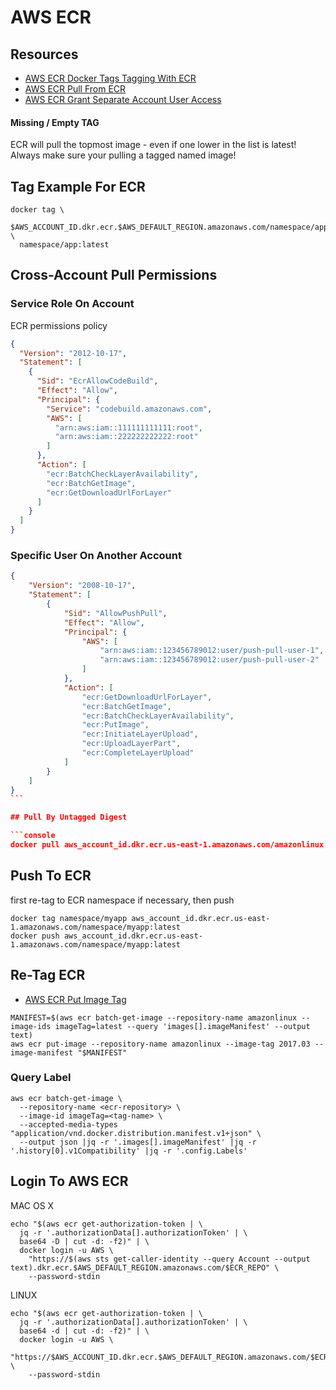 # AWS ECR

## Resources

- [AWS ECR Docker Tags Tagging With ECR](https://vsupalov.com/docker-latest-tag/)
- [AWS ECR Pull From ECR](https://docs.aws.amazon.com/AmazonECR/latest/userguide/docker-pull-ecr-image.html)
- [AWS ECR Grant Separate Account User Access](https://aws.amazon.com/premiumsupport/knowledge-center/secondary-account-access-ecr/)

#### Missing / Empty TAG

ECR will pull the topmost image - even if one lower in the list is latest!
Always make sure your pulling a tagged named image!

## Tag Example For ECR

```console
docker tag \
  $AWS_ACCOUNT_ID.dkr.ecr.$AWS_DEFAULT_REGION.amazonaws.com/namespace/app:latest \
  namespace/app:latest
```

## Cross-Account Pull Permissions

### Service Role On Account

ECR permissions policy

```json
{
  "Version": "2012-10-17",
  "Statement": [
    {
      "Sid": "EcrAllowCodeBuild",
      "Effect": "Allow",
      "Principal": {
        "Service": "codebuild.amazonaws.com",
        "AWS": [
          "arn:aws:iam::111111111111:root",
          "arn:aws:iam::222222222222:root"
        ]
      },
      "Action": [
        "ecr:BatchCheckLayerAvailability",
        "ecr:BatchGetImage",
        "ecr:GetDownloadUrlForLayer"
      ]
    }
  ]
}
```

### Specific User On Another Account

````json
{
    "Version": "2008-10-17",
    "Statement": [
        {
            "Sid": "AllowPushPull",
            "Effect": "Allow",
            "Principal": {
                "AWS": [
                    "arn:aws:iam::123456789012:user/push-pull-user-1",
                    "arn:aws:iam::123456789012:user/push-pull-user-2"
                ]
            },
            "Action": [
                "ecr:GetDownloadUrlForLayer",
                "ecr:BatchGetImage",
                "ecr:BatchCheckLayerAvailability",
                "ecr:PutImage",
                "ecr:InitiateLayerUpload",
                "ecr:UploadLayerPart",
                "ecr:CompleteLayerUpload"
            ]
        }
    ]
}
```

## Pull By Untagged Digest

```console
docker pull aws_account_id.dkr.ecr.us-east-1.amazonaws.com/amazonlinux:@sha256:1234
````

## Push To ECR

first re-tag to ECR namespace if necessary, then push

```console
docker tag namespace/myapp aws_account_id.dkr.ecr.us-east-1.amazonaws.com/namespace/myapp:latest
docker push aws_account_id.dkr.ecr.us-east-1.amazonaws.com/namespace/myapp:latest
```

## Re-Tag ECR

- [AWS ECR Put Image Tag](https://docs.aws.amazon.com/AmazonECR/latest/userguide/image-retag.html)

```console
MANIFEST=$(aws ecr batch-get-image --repository-name amazonlinux --image-ids imageTag=latest --query 'images[].imageManifest' --output text)
aws ecr put-image --repository-name amazonlinux --image-tag 2017.03 --image-manifest "$MANIFEST"
```

### Query Label

```
aws ecr batch-get-image \
  --repository-name <ecr-repository> \
  --image-id imageTag=<tag-name> \
  --accepted-media-types "application/vnd.docker.distribution.manifest.v1+json" \
  --output json |jq -r '.images[].imageManifest' |jq -r '.history[0].v1Compatibility' |jq -r '.config.Labels'
```

## Login To AWS ECR

MAC OS X

```console
echo "$(aws ecr get-authorization-token | \
  jq -r '.authorizationData[].authorizationToken' | \
  base64 -D | cut -d: -f2)" | \
  docker login -u AWS \
    "https://$(aws sts get-caller-identity --query Account --output text).dkr.ecr.$AWS_DEFAULT_REGION.amazonaws.com/$ECR_REPO" \
    --password-stdin
```

LINUX

```console
echo "$(aws ecr get-authorization-token | \
  jq -r '.authorizationData[].authorizationToken' | \
  base64 -d | cut -d: -f2)" | \
  docker login -u AWS \
    "https://$AWS_ACCOUNT_ID.dkr.ecr.$AWS_DEFAULT_REGION.amazonaws.com/$ECR_REPO" \
    --password-stdin
```
